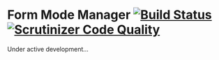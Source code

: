 # Form Mode Manager [![Build Status](https://travis-ci.org/woprrr/form_mode_manager.svg?branch=8.x-1.x)](https://travis-ci.org/woprrr/form_mode_manager) [![Scrutinizer Code Quality](https://scrutinizer-ci.com/g/woprrr/form_mode_manager/badges/quality-score.png?b=8.x-1.x)](https://scrutinizer-ci.com/g/woprrr/form_mode_manager/?branch=8.x-1.x)

Under active development...
